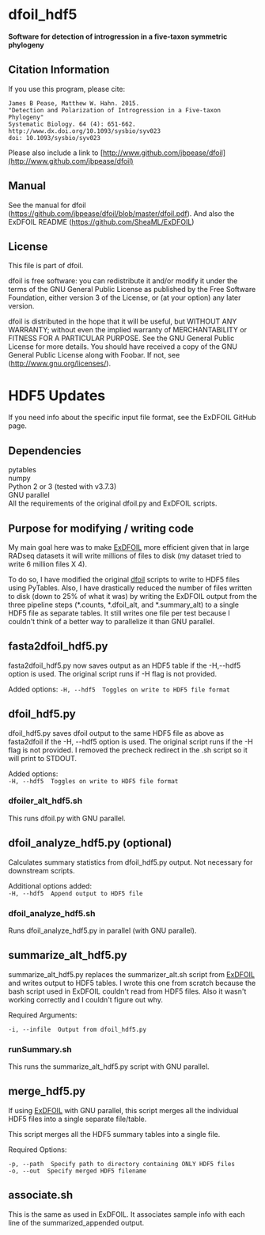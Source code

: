 # dfoil_hdf5

**Software for detection of introgression in a five-taxon symmetric phylogeny** 

## Citation Information

If you use this program, please cite:
```
James B Pease, Matthew W. Hahn. 2015.
"Detection and Polarization of Introgression in a Five-taxon Phylogeny" 
Systematic Biology. 64 (4): 651-662.
http://www.dx.doi.org/10.1093/sysbio/syv023
doi: 10.1093/sysbio/syv023
```

Please also include a link to [http://www.github.com/jbpease/dfoil](http://www.github.com/jbpease/dfoil)

## Manual

See the manual for dfoil (https://github.com/jbpease/dfoil/blob/master/dfoil.pdf).
And also the ExDFOIL README (https://github.com/SheaML/ExDFOIL)

## License

This file is part of dfoil.

dfoil is free software: you can redistribute it and/or modify it under the terms of the GNU General Public License as published by the Free Software Foundation, either version 3 of the License, or (at your option) any later version.

dfoil is distributed in the hope that it will be useful, but WITHOUT ANY WARRANTY; without even the implied warranty of MERCHANTABILITY or FITNESS FOR A PARTICULAR PURPOSE.  See the GNU General Public License for more details. You should have received a copy of the GNU General Public License along with Foobar.  If not, see (http://www.gnu.org/licenses/).

# HDF5 Updates

If you need info about the specific input file format, see the ExDFOIL GitHub page.

## Dependencies  

pytables  
numpy  
Python 2 or 3 (tested with v3.7.3)  
GNU parallel  
All the requirements of the original dfoil.py and ExDFOIL scripts.  

## Purpose for modifying / writing code  

My main goal here was to make [ExDFOIL](https://github.com/SheaML/ExDFOIL) more efficient given that in large RADseq datasets it will write millions of files to disk (my dataset tried to write 6 million files X 4).   

To do so, I have modified the original [dfoil](http://www.github.com/jbpease/dfoil) scripts to write to HDF5 files using PyTables.  Also, I have drastically reduced the number of files written to disk (down to 25% of what it was) by writing the ExDFOIL output from the three pipeline steps (\*.counts, \*.dfoil_alt, and \*.summary_alt) to a single HDF5 file as separate tables. It still writes one file per test because I couldn't think of a better way to parallelize it than GNU parallel.  

## fasta2dfoil_hdf5.py  
fasta2dfoil_hdf5.py now saves output as an HDF5 table if the -H,--hdf5 option is used. The original script runs if -H flag is not provided.    

Added options:
```-H, --hdf5  Toggles on write to HDF5 file format```  

## dfoil_hdf5.py  
dfoil_hdf5.py saves dfoil output to the same HDF5 file as above as fasta2dfoil if the -H, --hdf5 option is used. The original script runs if the -H flag is not provided. I removed the precheck redirect in the .sh script so it will print to STDOUT.  

Added options:  
```-H, --hdf5  Toggles on write to HDF5 file format```  

### dfoiler_alt_hdf5.sh  

This runs dfoil.py with GNU parallel.  

## dfoil_analyze_hdf5.py (optional)  

Calculates summary statistics from dfoil_hdf5.py output. Not necessary for downstream scripts.  

Additional options added:  
```-H, --hdf5  Append output to HDF5 file```

### dfoil_analyze_hdf5.sh  

Runs dfoil_analyze_hdf5.py in parallel (with GNU parallel).  

## summarize_alt_hdf5.py  
summarize_alt_hdf5.py replaces the summarizer_alt.sh script from [ExDFOIL](https://github.com/SheaML/ExDFOIL) and writes output to HDF5 tables.  I wrote this one from scratch because the bash script used in ExDFOIL couldn't read from HDF5 files. Also it wasn't working correctly and I couldn't figure out why.  

Required Arguments:  

```-i, --infile  Output from dfoil_hdf5.py```

### runSummary.sh  

This runs the summarize_alt_hdf5.py script with GNU parallel.  

## merge_hdf5.py  
If using [ExDFOIL](https://github.com/SheaML/ExDFOIL) with GNU parallel, this script merges all the individual HDF5 files into a single separate file/table.  

This script merges all the HDF5 summary tables into a single file.  

Required Options:  
```
-p, --path  Specify path to directory containing ONLY HDF5 files  
-o, --out  Specify merged HDF5 filename  
```

## associate.sh  

This is the same as used in ExDFOIL. It associates sample info with each line of the summarized_appended output.  






